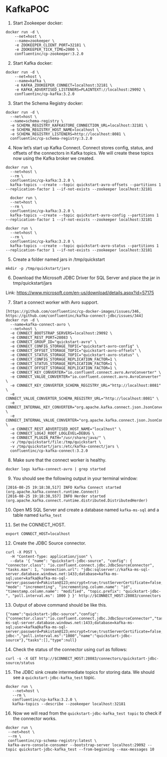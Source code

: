 # KafkaPOC


1. Start Zookeeper docker:

```
docker run -d \
    --net=host \
    --name=zookeeper \
    -e ZOOKEEPER_CLIENT_PORT=32181 \
    -e ZOOKEEPER_TICK_TIME=2000 \
    confluentinc/cp-zookeeper:3.2.0
```

2. Start Kafka docker:

```
docker run -d \
    --net=host \
    --name=kafka \
    -e KAFKA_ZOOKEEPER_CONNECT=localhost:32181 \
    -e KAFKA_ADVERTISED_LISTENERS=PLAINTEXT://localhost:29092 \
    confluentinc/cp-kafka:3.2.0
```

3.  Start the Schema Registry docker:

```
docker run -d \
  --net=host \
  --name=schema-registry \
  -e SCHEMA_REGISTRY_KAFKASTORE_CONNECTION_URL=localhost:32181 \
  -e SCHEMA_REGISTRY_HOST_NAME=localhost \
  -e SCHEMA_REGISTRY_LISTENERS=http://localhost:8081 \
  confluentinc/cp-schema-registry:3.2.0
```

4. Now let’s start up Kafka Connect. Connect stores config, status, and offsets of the connectors in Kafka topics. We will create these topics now using the Kafka broker we created.

```
docker run \
  --net=host \
  --rm \
  confluentinc/cp-kafka:3.2.0 \
  kafka-topics --create --topic quickstart-avro-offsets --partitions 1 --replication-factor 1 --if-not-exists --zookeeper localhost:32181
```

```
  docker run \
  --net=host \
  --rm \
  confluentinc/cp-kafka:3.2.0 \
  kafka-topics --create --topic quickstart-avro-config --partitions 1 --replication-factor 1 --if-not-exists --zookeeper localhost:32181
```

```
docker run \
  --net=host \
  --rm \
  confluentinc/cp-kafka:3.2.0 \
  kafka-topics --create --topic quickstart-avro-status --partitions 1 --replication-factor 1 --if-not-exists --zookeeper localhost:32181
```

5. Create a folder named jars in /tmp/quickstart

```
mkdir -p /tmp/quickstart/jars 
```

6. Download the Microsoft JDBC Driver for SQL Server and place the jar in tmp/quickstart/jars

Link: https://www.microsoft.com/en-us/download/details.aspx?id=57175

7. Start a connect worker with Avro support.

```
[https://github.com/confluentinc/cp-docker-images/issues/346, https://github.com/confluentinc/kafka-connect-jdbc/issues/344]
docker run -d \
  --name=kafka-connect-avro \
  --net=host \
  -e CONNECT_BOOTSTRAP_SERVERS=localhost:29092 \
  -e CONNECT_REST_PORT=28083 \
  -e CONNECT_GROUP_ID="quickstart-avro" \
  -e CONNECT_CONFIG_STORAGE_TOPIC="quickstart-avro-config" \
  -e CONNECT_OFFSET_STORAGE_TOPIC="quickstart-avro-offsets" \
  -e CONNECT_STATUS_STORAGE_TOPIC="quickstart-avro-status" \
  -e CONNECT_CONFIG_STORAGE_REPLICATION_FACTOR=1 \
  -e CONNECT_STATUS_STORAGE_REPLICATION_FACTOR=1 \
  -e CONNECT_OFFSET_STORAGE_REPLICATION_FACTOR=1 \
  -e CONNECT_KEY_CONVERTER="io.confluent.connect.avro.AvroConverter" \
  -e CONNECT_VALUE_CONVERTER="io.confluent.connect.avro.AvroConverter" \
  -e CONNECT_KEY_CONVERTER_SCHEMA_REGISTRY_URL="http://localhost:8081" \
  -e CONNECT_VALUE_CONVERTER_SCHEMA_REGISTRY_URL="http://localhost:8081" \
  -e CONNECT_INTERNAL_KEY_CONVERTER="org.apache.kafka.connect.json.JsonConverter" \
  -e CONNECT_INTERNAL_VALUE_CONVERTER="org.apache.kafka.connect.json.JsonConverter" \
  -e CONNECT_REST_ADVERTISED_HOST_NAME="localhost" \
  -e CONNECT_LOG4J_ROOT_LOGLEVEL=DEBUG \
  -e CONNECT_PLUGIN_PATH="/usr/share/java/" \
  -v /tmp/quickstart/file:/tmp/quickstart \
  -v /tmp/quickstart/jars:/etc/kafka-connect/jars \
  confluentinc/cp-kafka-connect:3.2.0
```

8. Make sure that the connect worker is healthy.

```
docker logs kafka-connect-avro | grep started
```

9. You should see the following output in your terminal window:

```
[2016-08-25 19:18:38,517] INFO Kafka Connect started (org.apache.kafka.connect.runtime.Connect)
[2016-08-25 19:18:38,557] INFO Herder started (org.apache.kafka.connect.runtime.distributed.DistributedHerder)
```

10. Open MS SQL Server and create a database named `kafka-ms-sql` and a table named `kafka_test`

11. Set the CONNECT_HOST. 

```
export CONNECT_HOST=localhost
```

12. Create the JDBC Source connector.

```
curl -X POST \
  -H "Content-Type: application/json" \
  --data '{ "name": "quickstart-jdbc-source", "config": { "connector.class": "io.confluent.connect.jdbc.JdbcSourceConnector", "tasks.max": 1, "connection.url": "jdbc:sqlserver://kafka-ms-sql-server.database.windows.net:1433;database=kafka-ms-sql;user=kafka@kafka-ms-sql-server;password=Pakistan@123;encrypt=true;trustServerCertificate=false;hostNameInCertificate=*.database.windows.net;loginTimeout=30", "mode": "incrementing", "incrementing.column.name": "id", "timestamp.column.name": "modified", "topic.prefix": "quickstart-jdbc-", "poll.interval.ms": 1000 } }' http://$CONNECT_HOST:28083/connectors
```

13. Output of above command should be like this.
```
{"name":"quickstart-jdbc-source","config":{"connector.class":"io.confluent.connect.jdbc.JdbcSourceConnector","tasks.max":"1","connection.url":"jdbc:sqlserver://kafka-ms-sql-server.database.windows.net:1433;database=kafka-ms-sql;user=kafka@kafka-ms-sql-server;password=Pakistan@123;encrypt=true;trustServerCertificate=false;hostNameInCertificate=*.database.windows.net;loginTimeout=30","mode":"incrementing","incrementing.column.name":"id","timestamp.column.name":"modified","topic.prefix":"quickstart-jdbc-","poll.interval.ms":"1000","name":"quickstart-jdbc-source"},"tasks":[],"type":null}
```

14. Check the status of the connector using curl as follows:
```
curl -s -X GET http://$CONNECT_HOST:28083/connectors/quickstart-jdbc-source/status
```
15. The JDBC sink create intermediate topics for storing data. We should see a `quickstart-jdbc-kafka_test` topic.
```
docker run \
   --net=host \
   --rm \
   confluentinc/cp-kafka:3.2.0 \
   kafka-topics --describe --zookeeper localhost:32181
```
16. Now we will read from the `quickstart-jdbc-kafka_test topic` to check if the connector works.
```
docker run \
 --net=host \
 --rm \
 confluentinc/cp-schema-registry:latest \
 kafka-avro-console-consumer --bootstrap-server localhost:29092 --topic quickstart-jdbc-kafka_test --from-beginning --max-messages 10
```
